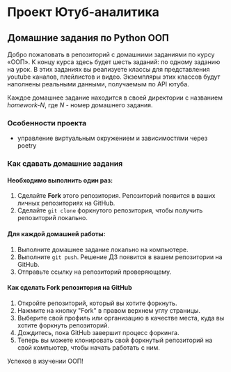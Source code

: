 # Проект Ютуб-аналитика

## Домашние задания по Python ООП

Добро пожаловать в репозиторий с домашними заданиями по курсу «ООП». 
К концу курса здесь будет шесть заданий: по одному заданию на урок. 
В этих заданиях вы реализуете классы для представления youtube каналов, плейлистов и видео. 
Экземпляры этих классов будут наполнены реальными данными, получаемым по API ютуба.

Каждое домашнее задание находится в своей директории с названием _homework-N_, где _N_ - номер домашнего задания. 

### Особенности проекта
- управление виртуальным окружением и зависимостями через poetry

### Как сдавать домашние задания

#### Необходимо выполнить один раз:

1. Сделайте __Fork__ этого репозитория. Репозиторий появится в ваших личных репозиториях на GitHub.
2. Сделайте `git clone` форкнутого репозитория, чтобы получить репозиторий локально.

#### Для каждой домашней работы:

1. Выполните домашнее задание локально на компьютере.
2. Выполните `git push`. Решение ДЗ появится в вашем репозитории на GitHub.
3. Отправьте ссылку на репозиторий проверяющему.

#### Как сделать Fork репозитория на GitHub

1. Откройте репозиторий, который вы хотите форкнуть.
2. Нажмите на кнопку "Fork" в правом верхнем углу страницы.
3. Выберите свой профиль или организацию в качестве места, куда вы хотите форкнуть репозиторий.
4. Дождитесь, пока GitHub завершит процесс форкинга.
5. Теперь вы можете клонировать свой форкнутый репозиторий на свой компьютер, чтобы начать работать с ним.

Успехов в изучении ООП!
